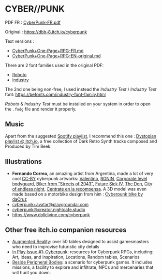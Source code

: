 # CYBER//PUNK

PDF FR : [CyberPunk-FR.pdf](CyberPunk-FR.pdf)

Original : https://dbb-8.itch.io/cyberpunk

Text versions :
* [CyberPunk+One-Page+RPG-FR.md](CyberPunk+One-Page+RPG-FR.md)
* [CyberPunk+One-Page+RPG-EN-original.md](CyberPunk+One-Page+RPG-EN-original.md)

There are 2 font families used in the original PDF:
* [Roboto](https://fonts.google.com/specimen/Roboto)
* [Industry](https://fortfoundry.com/fonts/industry)

The 2nd one being non-free, I used instead the _Industry Test_ / _Industry Test_ font:
<https://befonts.com/industry-font-family.html>

_Roboto_ & _Industry Test_ must be installed on your system in order to open the `.fodg` file and render it properly.

## Music

Apart from the suggested [Spotify playlist](https://open.spotify.com/playlist/6NmO67xVB5m1E7mptNp1eO),
I recommend this one : [Dystopian playlist @ itch.io](https://timbeek.itch.io/dystopian),
a free collection of Dark Retro Synth tracks composed and Produced by Tim Beek.

## Illustrations

* **Fernando Correa**, an amazing artist from Argentina, made a lot of very cool [CC-BY](https://creativecommons.org/licenses/by/4.0/) cyberpunk artworks: [Valentino](https://www.artstation.com/artwork/G8PDbN), [RONIN](https://www.deviantart.com/fernand0fc/art/RONIN-812890318), [Corporate level bodyguard](https://www.deviantart.com/fernand0fc/art/Corporate-level-bodyguard-803579124), [Biker from "Streets of 2043"](https://www.deviantart.com/fernand0fc/art/Biker-from-Streets-of-2043-722567116), [Future Sick IV](https://www.artstation.com/artwork/WK5YKQ), [The Den](https://www.artstation.com/artwork/qQ4wez), [City of endless night](https://www.artstation.com/artwork/5XNlWJ), [Centrate en la recompensa](https://www.deviantart.com/fernand0fc/art/Centrate-en-la-recompensa-818245957). A 3D model was even made based on a motorbike design from him : [Cyberpunk bike by daCruz](https://sketchfab.com/3d-models/cyberpunk-bike-efcf679a115c487face1adc2ce7e8b8c)
* [cyberpunk+avatar@playgroundai.com](https://playgroundai.com/search?q=cyberpunk+avatar)
* [cyberpunk@creator.nightcafe.studio](https://creator.nightcafe.studio/tag/cyberpunk)
* <https://www.dolldivine.com/cyberpunk>

## Other free itch.io companion resources

* [Augmented Reality](https://p-d-gallagher.itch.io/augmented-reality): over 50 tables designed to assist gamesmasters who need to improvise futuristic city details
* [In Play Issue #1: Cyberpunk](https://inplay.itch.io/1): resources for Cyberpunk RPGs, including: Art, ideas, and inspiration, Locations, Random tables, Scenarios
* [Beside Peripheral Bodies](https://emmv.itch.io/bpb): a scenario for cyberpunk games. It includes missions, a facility to explore and infiltrate, NPCs and mercenaries that will hunt you down.
